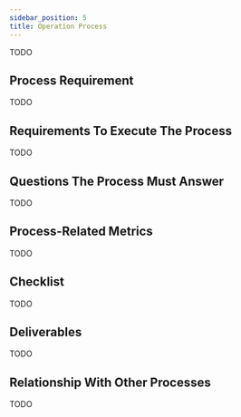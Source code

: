 ```yaml
---
sidebar_position: 5
title: Operation Process
---
```


TODO

## Process Requirement

TODO
## Requirements To Execute The Process

TODO

## Questions The Process Must Answer

TODO

## Process-Related Metrics

TODO
## Checklist

TODO

## Deliverables

TODO
## Relationship With Other Processes

TODO